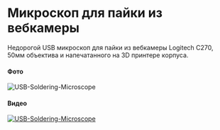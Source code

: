 # Микроскоп для пайки из вебкамеры
Недорогой USB микроскоп для пайки из вебкамеры Logitech C270, 50мм объектива и напечатанного на 3D принтере корпуса.

#### Фото
![USB-Soldering-Microscope](https://raw.github.com/phpscriptru/USB-Soldering-Microscope/master/Foto.jpg)

#### Видео
[![USB-Soldering-Microscope](http://img.youtube.com/vi/H17Mea6-Euc/0.jpg)](http://www.youtube.com/watch?v=H17Mea6-Euc)
